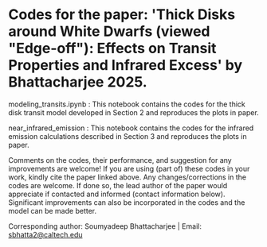 # Codes for the paper: 'Thick Disks around White Dwarfs (viewed "Edge-off"): Effects on Transit Properties and Infrared Excess' by Bhattacharjee 2025.

modeling_transits.ipynb : This notebook contains the codes for the thick disk transit model developed in Section 2 and reproduces the plots in paper.

near_infrared_emission : This notebook contains the codes for the infrared emission calculations described in Section 3 and reproduces the plots in paper.

Comments on the codes, their performance, and suggestion for any improvements are welcome! If you are using (part of) these codes in your work, kindly cite the paper linked above. Any changes/corrections in the codes are welcome. If done so, the lead author of the paper would appreciate if contacted and informed (contact information below). Significant improvements can also be incorporated in the codes and the model can be made better.

Corresponding author: Soumyadeep Bhattacharjee |
Email: sbhatta2@caltech.edu
